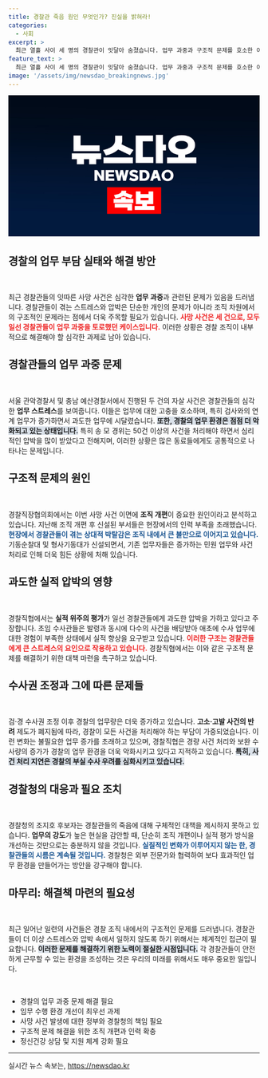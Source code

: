 ```yaml
---
title: 경찰관 죽음 원인 무엇인가? 진실을 밝혀라!
categories:
  - 사회
excerpt: >
  최근 열흘 사이 세 명의 경찰관이 잇달아 숨졌습니다. 업무 과중과 구조적 문제를 호소한 이들의 비극적 사망 소식이 전해지며, 경찰 내부에서의 실태와 대책 마련이 시급하다는 목소리가 커지고 있습니다. 경찰관들의 절규, 그 이면에 무엇이 있는지 함께 살펴봅니다.
feature_text: >
  최근 열흘 사이 세 명의 경찰관이 잇달아 숨졌습니다. 업무 과중과 구조적 문제를 호소한 이들의 비극적 사망 소식이 전해지며, 경찰 내부에서의 실태와 대책 마련이 시급하다는 목소리가 커지고 있습니다. 경찰관들의 절규, 그 이면에 무엇이 있는지 함께 살펴봅니다.
image: '/assets/img/newsdao_breakingnews.jpg'
---
```


<p><img src="/assets/img/newsdao_breakingnews.jpg" alt="flaretime 속보" /></p>

<h2 data-ke-size="size26">경찰의 업무 부담 실태와 해결 방안</h2>

<p data-ke-size="size16">&nbsp;</p>

<p>최근 경찰관들의 잇따른 사망 사건은 심각한 <b>업무 과중</b>과 관련된 문제가 있음을 드러냅니다. 경찰관들이 겪는 스트레스와 압박은 단순한 개인의 문제가 아니라 조직 차원에서의 구조적인 문제라는 점에서 더욱 주목할 필요가 있습니다. <b><span style="color: #ee2323;">사망 사건은 세 건으로, 모두 일선 경찰관들이 업무 과중을 토로했던 케이스입니다.</span></b> 이러한 상황은 경찰 조직이 내부적으로 해결해야 할 심각한 과제로 남아 있습니다. </p>

<h2 data-ke-size="size26">경찰관들의 업무 과중 문제</h2>

<p data-ke-size="size16">&nbsp;</p>

<p>서울 관악경찰서 및 충남 예산경찰서에서 진행된 두 건의 자살 사건은 경찰관들의 심각한 <b>업무 스트레스</b>를 보여줍니다. 이들은 업무에 대한 고충을 호소하며, 특히 검사와의 연계 업무가 증가하면서 과도한 업무에 시달렸습니다. <b><span style="background-color: #21538527;">또한, 경찰의 업무 환경은 점점 더 악화되고 있는 상태입니다.</span></b> 특히 송 모 경위는 50건 이상의 사건을 처리해야 하면서 심리적인 압박을 많이 받았다고 전해지며, 이러한 상황은 많은 동료들에게도 공통적으로 나타나는 문제입니다. </p>

<h2 data-ke-size="size26">구조적 문제의 원인</h2>

<p data-ke-size="size16">&nbsp;</p>

<p>경찰직장협의회에서는 이번 사망 사건 이면에 <b>조직 개편</b>이 중요한 원인이라고 분석하고 있습니다. 지난해 조직 개편 후 신설된 부서들은 현장에서의 인력 부족을 초래했습니다. <b><span style="color: #1a5490;">현장에서 경찰관들이 겪는 상대적 박탈감은 조직 내에서 큰 불만으로 이어지고 있습니다.</span></b> 기동순찰대 및 형사기동대가 신설되면서, 기존 업무자들은 증가하는 민원 업무와 사건 처리로 인해 더욱 힘든 상황에 처해 있습니다.</p>

<h2 data-ke-size="size26">과도한 실적 압박의 영향</h2>

<p data-ke-size="size16">&nbsp;</p>

<p>경찰직협에서는 <b>실적 위주의 평가</b>가 일선 경찰관들에게 과도한 압박을 가하고 있다고 주장합니다. 초임 수사관들은 발령과 동시에 다수의 사건을 배당받아 애초에 수사 업무에 대한 경험이 부족한 상태에서 실적 향상을 요구받고 있습니다. <b><span style="color: #ee2323;">이러한 구조는 경찰관들에게 큰 스트레스의 요인으로 작용하고 있습니다.</span></b> 경찰직협에서는 이와 같은 구조적 문제를 해결하기 위한 대책 마련을 촉구하고 있습니다. </p>

<h2 data-ke-size="size26">수사권 조정과 그에 따른 문제들</h2>

<p data-ke-size="size16">&nbsp;</p>

<p>검·경 수사권 조정 이후 경찰의 업무량은 더욱 증가하고 있습니다. <b>고소·고발 사건의 반려</b> 제도가 폐지됨에 따라, 경찰이 모든 사건을 처리해야 하는 부담이 가중되었습니다. 이런 변화는 불필요한 업무 증가를 초래하고 있으며, 경찰직협은 경량 사건 처리와 보완 수사량의 증가가 경찰의 업무 환경을 더욱 악화시키고 있다고 지적하고 있습니다. <b><span style="background-color: #21538527;">특히, 사건 처리 지연은 경찰의 부실 수사 우려를 심화시키고 있습니다.</span></b></p>

<h2 data-ke-size="size26">경찰청의 대응과 필요 조치</h2>

<p data-ke-size="size16">&nbsp;</p>

<p>경찰청의 조지호 후보자는 경찰관들의 죽음에 대해 구체적인 대책을 제시하지 못하고 있습니다. <b>업무의 강도</b>가 높은 현실을 감안할 때, 단순히 조직 개편이나 실적 평가 방식을 개선하는 것만으로는 충분하지 않을 것입니다. <b><span style="color: #1a5490;">실질적인 변화가 이루어지지 않는 한, 경찰관들의 시름은 계속될 것입니다.</span></b> 경찰청은 외부 전문가와 협력하여 보다 효과적인 업무 환경을 만들어가는 방안을 강구해야 합니다. </p>

<h2 data-ke-size="size26">마무리: 해결책 마련의 필요성</h2>

<p data-ke-size="size16">&nbsp;</p>

<p>최근 일어난 일련의 사건들은 경찰 조직 내에서의 구조적인 문제를 드러냅니다. 경찰관들이 더 이상 스트레스와 압박 속에서 일하지 않도록 하기 위해서는 체계적인 접근이 필요합니다. <b><span style="background-color: #21538527;">이러한 문제를 해결하기 위한 노력이 절실한 시점입니다.</span></b> 각 경찰관들이 안전하게 근무할 수 있는 환경을 조성하는 것은 우리의 미래를 위해서도 매우 중요한 일입니다. </p>

<p data-ke-size="size16">&nbsp;</p>

<ul>
<li>경찰의 업무 과중 문제 해결 필요</li>
<li>임무 수행 환경 개선이 최우선 과제</li>
<li>사망 사건 발생에 대한 정부와 경찰청의 책임 필요</li>
<li>구조적 문제 해결을 위한 조직 개편과 인력 확충</li>
<li>정신건강 상담 및 지원 체계 강화 필요</li>
</ul>

<hr />
실시간 뉴스 속보는, <a href="https://newsdao.kr" rel="dofollow">https://newsdao.kr</a>


